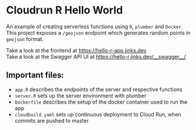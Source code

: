 # Cloudrun R Hello World

An example of creating serverless functions using `R`, `plumber` and `Docker`. This project exposes a `/geojson` endpoint which generates random points in `geojson` format.

Take a look at the frontend at https://hello-r-app.jinks.dev  
Take a look at the Swagger API UI at https://hello-r.jinks.dev/__swagger__/

## Important files:

- `app.R` describes the endpoints of the server and respective functions
- `server.R` sets up the server environment with plumber
- `Dockerfile` describes the setup of the docker container used to run the app
- `cloudbuild.yaml` sets up continuous deployment to Cloud Run, when commits are pushed to master
